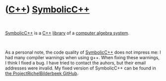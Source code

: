 



 

 

 

 

 

([C++](Cpp.md)) [SymbolicC++](CppSymbolicCpp.md)
==================================================

 

[SymbolicC++](CppSymbolicCpp.md) is a [C++](Cpp.md)
[library](CppLibrary.md) of a [computer algebra system](CppCas.md).

 

As a personal note, the code quality of
[SymbolicC++](CppSymbolicCpp.md) does not impress me: I had many
compiler warnings when using g++. When fixing these warnings, I think I
fixed a bug. I have tried to contact the auhors, but their email
addresses were invalid. My fixed version of SymbolicC++ can be found in
[the ProjectRichelBilderbeek
GitHub](https://github.com/richelbilderbeek/ProjectRichelBilderbeek).

 

 

 

 

 





 



